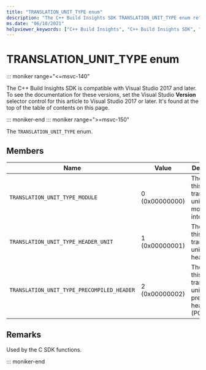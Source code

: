 ```yaml
---
title: "TRANSLATION_UNIT_TYPE enum"
description: "The C++ Build Insights SDK TRANSLATION_UNIT_TYPE enum reference."
ms.date: "06/10/2021"
helpviewer_keywords: ["C++ Build Insights", "C++ Build Insights SDK", "TRANSLATION_UNIT_TYPE", "throughput analysis", "build time analysis", "vcperf.exe"]
---
```

# TRANSLATION_UNIT_TYPE enum

::: moniker range="<=msvc-140"

The C++ Build Insights SDK is compatible with Visual Studio 2017 and later. To see the documentation for these versions, set the Visual Studio **Version** selector control for this article to Visual Studio 2017 or later. It's found at the top of the table of contents on this page.

::: moniker-end
::: moniker range=">=msvc-150"

The `TRANSLATION_UNIT_TYPE` enum.

## Members

| Name | Value | Description |
|--|--|--|
| `TRANSLATION_UNIT_TYPE_MODULE` | 0 (0x00000000) | The type of this translation unit is a module interface. |
| `TRANSLATION_UNIT_TYPE_HEADER_UNIT` | 1 (0x00000001) | The type of this translation unit is a header unit. |
| `TRANSLATION_UNIT_TYPE_PRECOMPILED_HEADER` | 2 (0x00000002) | The type of this translation unit is a precompiled header (PCH). |

## Remarks

Used by the C SDK functions.

::: moniker-end
